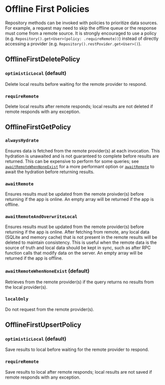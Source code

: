 # Offline First Policies

Repository methods can be invoked with policies to prioritize data sources. For
example, a request may need to skip the offline queue or the response must come
from a remote source. It is strongly encouraged to use a policy (e.g.
`Repository().get<User>(policy: .requireRemote))`) instead of directly accessing
a provider (e.g. `Repository().restPovider.get<User>()`).

## OfflineFirstDeletePolicy

### `optimisticLocal` (default)

Delete local results before waiting for the remote provider to respond.

### `requireRemote`

Delete local results after remote responds; local results are not deleted if
remote responds with any exception.

## OfflineFirstGetPolicy

### `alwaysHydrate`

Ensures data is fetched from the remote provider(s) at each invocation. This
hydration is unawaited and is not guaranteed to complete before results are
returned. This can be expensive to perform for some queries; see
[`awaitRemoteWhenNoneExist`](#awaitremotewhennoneexist) for a more performant
option or [`awaitRemote`](#awaitremote) to await the hydration before returning
results.

### `awaitRemote`

Ensures results must be updated from the remote proivder(s) before returning if
the app is online. An empty array will be returned if the app is offline.

### `awaitRemoteAndOverwriteLocal`

Ensures results must be updated from the remote provider(s) before returning if
the app is online. After fetching from remote, any local data (SQLite and memory
cache) that is not present in the remote results will be deleted to maintain
consistency. This is useful when the remote data is the source of truth and
local data should be kept in sync, such as after RPC function calls that modify
data on the server. An empty array will be returned if the app is offline.

### `awaitRemoteWhenNoneExist` (default)

Retrieves from the remote provider(s) if the query returns no results from the
local provider(s).

### `localOnly`

Do not request from the remote provider(s).

## OfflineFirstUpsertPolicy

### `optimisticLocal` (default)

Save results to local before waiting for the remote provider to respond.

### `requireRemote`

Save results to local after remote responds; local results are not saved if
remote responds with any exception.
